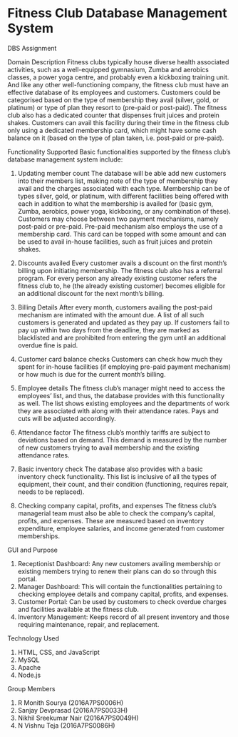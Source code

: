 # Fitness Club Database Management System
DBS Assignment

Domain Description
Fitness clubs typically house diverse health associated activities, such as a well-equipped gymnasium, Zumba and aerobics classes, a power yoga centre, and probably even a kickboxing training unit. And like any other well-functioning company, the fitness club must have an effective database of its employees and customers. Customers could be categorised based on the type of membership they avail (silver, gold, or platinum) or type of plan they resort to (pre-paid or post-paid). The fitness club also has a dedicated counter that dispenses fruit juices and protein shakes. Customers can avail this facility during their time in the fitness club only using a dedicated membership card, which might have some cash balance on it (based on the type of plan taken, i.e. post-paid or pre-paid). 

Functionality Supported
Basic functionalities supported by the fitness club’s database management system include:
1.	Updating member count
The database will be able add new customers into their members list, making note of the type of membership they avail and the charges associated with each type. Membership can be of types silver, gold, or platinum, with different facilities being offered with each in addition to what the membership is availed for (basic gym, Zumba, aerobics, power yoga, kickboxing, or any combination of these). Customers may choose between two payment mechanisms, namely post-paid or pre-paid. Pre-paid mechanism also employs the use of a membership card. This card can be topped with some amount and can be used to avail in-house facilities, such as fruit juices and protein shakes. 

2.	Discounts availed
Every customer avails a discount on the first month’s billing upon initiating membership. The fitness club also has a referral program. For every person any already existing customer refers the fitness club to, he (the already existing customer) becomes eligible for an additional discount for the next month’s billing.

3.	Billing Details
After every month, customers availing the post-paid mechanism are intimated with the amount due. A list of all such customers is generated and updated as they pay up. If customers fail to pay up within two days from the deadline, they are marked as blacklisted and are prohibited from entering the gym until an additional overdue fine is paid.   

4.	Customer card balance checks
Customers can check how much they spent for in-house facilities (if employing pre-paid payment mechanism) or how much is due for the current month’s billing.

5.	Employee details
The fitness club’s manager might need to access the employees’ list, and thus, the database provides with this functionality as well. The list shows existing employees and the departments of work they are associated with along with their attendance rates. Pays and cuts will be adjusted accordingly.
 
6.	Attendance factor
The fitness club’s monthly tariffs are subject to deviations based on demand. This demand is measured by the number of new customers trying to avail membership and the existing attendance rates. 

7.	Basic inventory check
The database also provides with a basic inventory check functionality. This list is inclusive of all the types of equipment, their count, and their condition (functioning, requires repair, needs to be replaced).

8.	Checking company capital, profits, and expenses
The fitness club’s managerial team must also be able to check the company’s capital, profits, and expenses. These are measured based on inventory expenditure, employee salaries, and income generated from customer memberships.

GUI and Purpose
1.	Receptionist Dashboard: Any new customers availing membership or existing members trying to renew their plans can do so through this portal.
2.	Manager Dashboard: This will contain the functionalities pertaining to checking employee details and company capital, profits, and expenses.
3.	Customer Portal: Can be used by customers to check overdue charges and facilities available at the fitness club.
4.	Inventory Management: Keeps record of all present inventory and those requiring maintenance, repair, and replacement.

Technology Used
1.	HTML, CSS, and JavaScript
2.	MySQL 
3.	Apache
4.	Node.js

Group Members
1.	R Monith Sourya (2016A7PS0006H)
2.	Sanjay Devprasad (2016A7PS0033H)
3.	Nikhil Sreekumar Nair (2016A7PS0049H)
4.	N Vishnu Teja (2016A7PS0086H)
